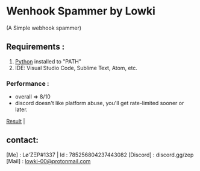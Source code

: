 # Wenhook Spammer by Lowki
(A Simple webhook spammer)

## Requirements :

1. [Python](https://python.org) installed to "PATH"
2. IDE: Visual Studio Code, Sublime Text, Atom, etc.

### Performance :

* overall => 8/10
* discord doesn't like platform abuse, you'll get rate-limited sooner or later.


[Result](https://cdn.discordapp.com/attachments/806622582492889121/806623801138741319/unknown.png) |

## contact:
[Me] : Lø'ZΞP#1337 | Id : 785256804237443082
[Discord] : discord.gg/zep
[Mail] : lowki-00@protonmail.com
